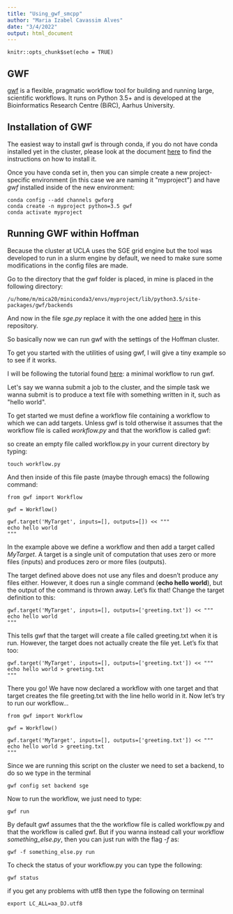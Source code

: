 ```yaml
---
title: "Using_gwf_smcpp"
author: "Maria Izabel Cavassim Alves"
date: "3/4/2022"
output: html_document
---
```


```{r setup, include=FALSE}
knitr::opts_chunk$set(echo = TRUE)
```

## GWF

[gwf](https://gwf.app/) is a flexible, pragmatic workflow tool for building and running large, scientific workflows. It runs on Python 3.5+ and is developed at the Bioinformatics Research Centre (BiRC), Aarhus University.

## Installation of GWF
The easiest way to install gwf is through conda, if you do not have conda installed yet in the cluster, please look at the document [here](https://docs.conda.io/projects/conda/en/latest/user-guide/install/index.html) to find the instructions on how to install it. 

Once you have conda set in, then you can simple create a new project-specific environment (in this case we are naming it "myproject") and have *gwf* installed inside of the new environment:

```{bash}
conda config --add channels gwforg
conda create -n myproject python=3.5 gwf
conda activate myproject
```

## Running GWF within Hoffman 
Because the cluster at UCLA uses the SGE grid engine but the tool was developed to run in a slurm engine by default, we need to make sure some modifications in the config files are made.

Go to the directory that the gwf folder is placed, in mine is placed in the following directory:

```{bash}
/u/home/m/mica20/miniconda3/envs/myproject/lib/python3.5/site-packages/gwf/backends
```

And now in the file *sge.py* replace it with the one added [here](https://github.com/izabelcavassim/gwf_UCLA_cluster/blob/master/sge.py) in this repository.

So basically now we can run gwf with the settings of the Hoffman cluster. 

To get you started with the utilities of using gwf, I will give a tiny example so to see if it works.

I will be following the tutorial found [here](https://gwf.app/guide/tutorial/#a-minimal-workflow): a minimal workflow to run gwf.

Let's say we wanna submit a job to the cluster, and the simple task we wanna submit is to produce a text file with 
something written in it, such as "hello world".

To get started we must define a workflow file containing a workflow to which we can add targets. Unless gwf is told otherwise it assumes that the workflow file is called *workflow.py* and that the workflow is called gwf:

so create an empty file called workflow.py in your current directory by typing:

```{bash}
touch workflow.py
```

And then inside of this file paste (maybe through emacs) the following command:

```{python}
from gwf import Workflow

gwf = Workflow()

gwf.target('MyTarget', inputs=[], outputs=[]) << """
echo hello world
"""
```

In the example above we define a workflow and then add a target called *MyTarget*. A target is a single unit of computation that uses zero or more files (inputs) and produces zero or more files (outputs).

The target defined above does not use any files and doesn’t produce any files either. However, it does run a single command (**echo hello world**), but the output of the command is thrown away. Let’s fix that! Change the target definition to this:

```{python}
gwf.target('MyTarget', inputs=[], outputs=['greeting.txt']) << """
echo hello world
"""
```

This tells gwf that the target will create a file called greeting.txt when it is run. However, the target does not actually create the file yet. Let’s fix that too:

```{python}
gwf.target('MyTarget', inputs=[], outputs=['greeting.txt']) << """
echo hello world > greeting.txt
"""
```
There you go! We have now declared a workflow with one target and that target creates the file greeting.txt with the line hello world in it. Now let’s try to run our workflow…

```{python}
from gwf import Workflow

gwf = Workflow()

gwf.target('MyTarget', inputs=[], outputs=['greeting.txt']) << """
echo hello world > greeting.txt
"""
```

Since we are running this script on the cluster we need to set a backend, to do so we type in the terminal

```{bash}
gwf config set backend sge
```

Now to run the workflow, we just need to type:

```{bash}
gwf run
```
By default gwf assumes that the the workflow file is called workflow.py and that the workflow is called gwf.
But if you wanna instead call your workflow *something_else.py*, then you can just run with the flag *-f* as:

```{bash}
gwf -f something_else.py run
```

To check the status of your workflow.py you can type the following:

```{bash}
gwf status
```



if you get any problems with utf8 then type the following on terminal
```{bash}
export LC_ALL=aa_DJ.utf8
```